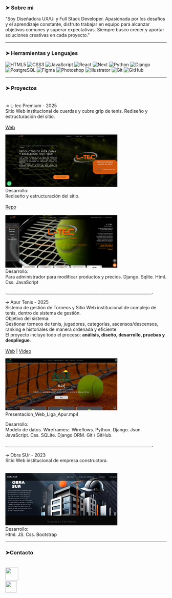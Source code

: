 ### ➤ Sobre mi
"Soy Diseñadora UX/Ui y Full Stack Developer. Apasionada por los desafíos y el aprendizaje constante, disfruto trabajar en equipo para alcanzar objetivos comunes y superar expectativas. Siempre busco crecer y aportar soluciones creativas en cada proyecto."

---
###  ➤ Herramientas y Lenguajes


<p float="left">
  <!-- Frontend -->
  <img src="https://cdn.jsdelivr.net/gh/devicons/devicon/icons/html5/html5-original.svg" alt="HTML5" width="50" height="50"/>
  <img src="https://cdn.jsdelivr.net/gh/devicons/devicon/icons/css3/css3-original.svg" alt="CSS3" width="50" height="50"/>
  <img src="https://cdn.jsdelivr.net/gh/devicons/devicon/icons/javascript/javascript-original.svg" alt="JavaScript" width="50" height="50"/>
  <img src="https://cdn.jsdelivr.net/gh/devicons/devicon/icons/react/react-original.svg" alt="React" width="50" height="50"/>
  <img src="https://cdn.jsdelivr.net/gh/devicons/devicon/icons/nextjs/nextjs-original.svg" alt="Next" width="50" height="50"/>

  <!-- Backend -->
  <img src="https://cdn.jsdelivr.net/gh/devicons/devicon/icons/python/python-original.svg" alt="Python" width="50" height="50"/>
  <img src="https://cdn.jsdelivr.net/gh/devicons/devicon/icons/django/django-plain.svg" alt="Django" width="50" height="50"/>
  <img src="https://cdn.jsdelivr.net/gh/devicons/devicon/icons/postgresql/postgresql-original.svg" alt="PostgreSQL" width="50" height="50"/>

  <!-- Diseño -->
  <img src="https://cdn.jsdelivr.net/gh/devicons/devicon/icons/figma/figma-original.svg" alt="Figma" width="50" height="50"/>
  <img src="https://cdn.jsdelivr.net/gh/devicons/devicon/icons/photoshop/photoshop-plain.svg" alt="Photoshop" width="50" height="50"/>
  <img src="https://cdn.jsdelivr.net/gh/devicons/devicon/icons/illustrator/illustrator-plain.svg" alt="Illustrator" width="50" height="50"/>

  <!-- Control de versiones -->
  <img src="https://cdn.jsdelivr.net/gh/devicons/devicon/icons/git/git-original.svg" alt="Git" width="50" height="50"/>
  <img src="https://cdn.jsdelivr.net/gh/devicons/devicon/icons/github/github-original.svg" alt="GitHub" width="50" height="50"/>
</p>

---
###  ➤ Proyectos <br> <br>

➔ L-tec Premium - 2025 <br>
Sitio Web institucional de cuerdas y cubre grip de tenis. Rediseño y estructuración del sitio. <br><br>
[Web](https://l-tectenis.com.ar/)

<img src="images/ltec.png" alt="Foto" style="width:350px; cursor:pointer;"><br>
Desarrollo: <br>
Rediseño y estructuración del sitio.<br><br>
[Repo](https://github.com/CAROLLFLORES/Ltec.git) <br><br>
<img src="images/ltecDjango.png" alt="Foto" style="width:350px; cursor:pointer;"><br>
Desarrollo: <br>
Para administrador para modificar productos y precios. Django. Sqlite. Html. Css. JavaScript

._______________________________________________________________________.

➔ Apur Tenis - 2025 <br>
Sistema de gestión de Torneos y Sitio Web institucional de complejo de tenis, dentro de sistema de gestión. <br>
Objetivo del sistema: <br>
Gestionar torneos de tenis, jugadores, categorías, ascensos/descensos, ranking e historiales de manera ordenada y eficiente.<br>
El proyecto incluye todo el proceso: **análisis, diseño, desarrollo, pruebas y despliegue**.<br><br>
[Web](https://complejodetenisapur.com.ar/) | [Video](https://www.youtube.com/watch?v=Vy9oJG1urvw)


<img src="images/apur.png" alt="Foto" style="width:350px; cursor:pointer;"><br>
Presentacion_Web_Liga_Apur.mp4

Desarrollo: <br>
 Modelo de datos. Wireframes:. Wireflows. Python. Django. Json. JavaScript. Css. SQLite. Django ORM. Git / GitHub.

._______________________________________________________________________.

➔ Obra SUr - 2023 <br>
Sitio Web institucional de empresa constructora. <br><br>


<img src="images/obrasur.png" alt="Foto" style="width:350px; cursor:pointer;"><br>
Desarrollo: <br>
Html. JS. Css. Bootstrap

---
###  ➤Contacto <br> <br>

[<img width="40" height="40" src="https://github.com/user-attachments/assets/7a0ac732-ae78-4b7a-aba8-93f85fafe933" />](https://www.linkedin.com/in/caroll-flores-4a9226116/)  <br>
 [<img width="35" height="35" src="https://github.com/user-attachments/assets/1029244d-cbae-42bf-ae61-b69e84d2df78" />](mailto:caroll02@hotmail.com)

<!--
**CAROLLFLORES/CAROLLFLORES** is a ✨ _special_ ✨ repository because its `README.md` (this file) appears on your GitHub profile.

Here are some ideas to get you started:

- 🔭 I’m currently working on ...
- 🌱 I’m currently learning ...
- 👯 I’m looking to collaborate on ...
- 🤔 I’m looking for help with ...
- 💬 Ask me about ...
- 📫 How to reach me: ...
- 😄 Pronouns: ...
- ⚡ Fun fact: ...
-->

